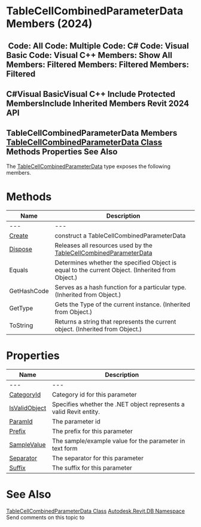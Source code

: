 # TableCellCombinedParameterData Members (2024)

﻿
 Code: All Code: Multiple Code: C# Code: Visual Basic Code: Visual C++  Members: Show All Members: Filtered Members: Filtered Members: Filtered   
---  
C#Visual BasicVisual C++
Include Protected MembersInclude Inherited Members
Revit 2024 API  
---  
TableCellCombinedParameterData Members  
[TableCellCombinedParameterData Class](f2303148-6e5e-d143-3725-3ac12c04ea86.md "TableCellCombinedParameterData Class") Methods Properties See Also  
---  
The [TableCellCombinedParameterData](f2303148-6e5e-d143-3725-3ac12c04ea86.md "TableCellCombinedParameterData Class") type exposes the following members.
# Methods
| Name | Description |
| --- | --- |
| --- | --- | --- |
| [Create](d9d21b54-88bc-2fe1-f21b-5ff15a5a933f.md "Create Method") | construct a TableCellCombinedParameterData |
| [Dispose](dedced9d-ad99-2d0a-dea4-4cd82d036da0.md "Dispose Method") | Releases all resources used by the [TableCellCombinedParameterData](f2303148-6e5e-d143-3725-3ac12c04ea86.md "TableCellCombinedParameterData Class") |
| Equals | Determines whether the specified Object is equal to the current Object. (Inherited from Object.) |
| GetHashCode | Serves as a hash function for a particular type.  (Inherited from Object.) |
| GetType | Gets the Type of the current instance. (Inherited from Object.) |
| ToString | Returns a string that represents the current object. (Inherited from Object.) |

# Properties
| Name | Description |
| --- | --- |
| --- | --- | --- |
| [CategoryId](e4a3f32e-61a1-3b57-ec1f-5f289bf7c25c.md "CategoryId Property") | Category id for this parameter |
| [IsValidObject](96cb0ea2-1216-83d7-baf8-69326178c15c.md "IsValidObject Property") | Specifies whether the .NET object represents a valid Revit entity. |
| [ParamId](c1eed84d-4eb2-6ee1-b181-4713c5ba2e60.md "ParamId Property") | The parameter id |
| [Prefix](89f301c6-4688-fd2b-e827-68339bac8dd5.md "Prefix Property") | The prefix for this parameter |
| [SampleValue](76a06a2b-4702-10ef-3a78-294394805da4.md "SampleValue Property") | The sample/example value for the parameter in text form |
| [Separator](16725cd7-bf2f-4f79-ea63-ff10cdfb61e8.md "Separator Property") | The separator for this parameter |
| [Suffix](fd68a412-172e-ed28-f4f1-554b51ff7188.md "Suffix Property") | The suffix for this parameter |

# See Also
[TableCellCombinedParameterData Class](f2303148-6e5e-d143-3725-3ac12c04ea86.md "TableCellCombinedParameterData Class")
[Autodesk.Revit.DB Namespace](87546ba7-461b-c646-cbb1-2cb8f5bff8b2.md "Autodesk.Revit.DB Namespace")
Send comments on this topic to 